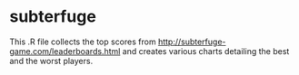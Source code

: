 # subterfuge
This .R file collects the top scores from http://subterfuge-game.com/leaderboards.html and creates various charts detailing the best and the worst players.

